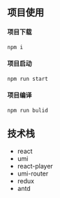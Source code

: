 ## 项目使用
#### 项目下载
	npm i
#### 项目启动
	npm run start
#### 项目编译
	npm run bulid



## 技术栈
- react
- umi
- react-player 
- umi-router
- redux
- antd
